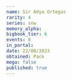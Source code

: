 ```yaml
---
name: Sir Adya Ortegas
rarity: 4
series: snw
memory_alpha:
bigbook_tier: 6
events: 8
in_portal:
date: 22/08/2023
obtained: Pack
mega: false
published: true
---
```



